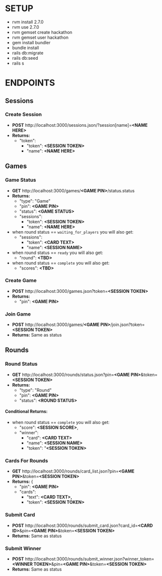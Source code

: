 # SETUP
* rvm install 2.7.0
* rvm use 2.7.0
* rvm gemset create hackathon
* rvm gemset user hackathon
* gem install bundler
* bundle install
* rails db:migrate
* rails db:seed
* rails s

# ENDPOINTS

## Sessions

### Create Session
* **POST** http://localhost:3000/sessions.json/?session[name]=**<NAME HERE\>**
* **Returns:**
  * "token":
    * "token": **<SESSION TOKEN\>**
    * "name": **<NAME HERE\>**

## Games

### Game Status
* **GET** http://localhost:3000/games/**<GAME PIN\>**/status.status
* **Returns:**
    * "type": "Game"
    * "pin": **<GAME PIN\>**
    * "status": **<GAME STATUS\>**
    * "sessions":
      * "token": **<SESSION TOKEN\>**
      * "name": **<NAME HERE\>**
* when round status == `waiting_for_players` you will also get:
  * "sessions":
    * "token": **<CARD TEXT\>**
    * "name": **<SESSION NAME\>**
* when round status == `ready` you will also get:
  * "round": **<TBD\>**
* when round status == `complete` you will also get:
  * "scores": **<TBD\>**

### Create Game
* **POST** http://localhost:3000/games.json?token=**<SESSION TOKEN\>**
* **Returns:**
  * "pin": **<GAME PIN\>**

### Join Game
* **POST** http://localhost:3000/games/**<GAME PIN\>**/join.json?token=**<SESSION TOKEN\>**
* **Returns:** Same as status

## Rounds

### Round Status
* **GET** http://localhost:3000/rounds/status.json?pin=**<GAME PIN\>**&token=**<SESSION TOKEN\>**
* **Returns:**
  * "type": "Round"
  * "pin": **<GAME PIN\>**
  * "status": **<ROUND STATUS\>**
#### Conditional Returns:
* when round status == `complete` you will also get:
  * "score": **<SESSION SCORE\>**,
  * "winner":
    * "card": **<CARD TEXT\>**
    * "name": **<SESSION NAME\>**
    * "token": "**<SESSION TOKEN\>**

### Cards For Rounds
* **GET** http://localhost:3000/rounds/card_list.json?pin=**<GAME PIN\>**&token=**<SESSION TOKEN\>**
* **Returns:** {
  * "pin": **<GAME PIN\>**
  * "cards":
    * "text": **<CARD TEXT\>,**
    * "token": **<SESSION TOKEN\>**

### Submit Card
* **POST** http://localhost:3000/rounds/submit_card.json?card_id=**<CARD ID\>**&pin=**<GAME PIN\>**&token=**<SESSION TOKEN\>**
* **Returns:** Same as status

### Submit Winner
* **POST** http://localhost:3000/rounds/submit_winner.json?winner_token=**<WINNER TOKEN\>**&pin=**<GAME PIN\>**&token=**<SESSION TOKEN\>**
* **Returns:** Same as status
